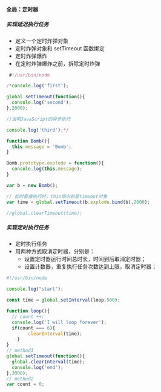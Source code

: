 #### 全局：定时器

##### 实现延迟执行任务

- 定义一个定时炸弹对象
- 定时炸弹对象和 setTimeout 函数绑定
- 定时炸弹爆炸
- 在定时炸弹爆炸之前，拆除定时炸弹

```javascript
 #!/usr/bin/node

/*console.log('first');

global.setTimeout(function(){
  console.log('second');
},2000);

//说明JavaScript的异步执行

console.log('third');*/

function Bomb(){
  this.message = 'Bomb';
}

Bomb.prototype.explode = function(){
  console.log(this.message);
}

var b = new Bomb();

// 此时直接执行时，this指向的是timeout对象
var time = global.setTimeout(b.explode.bind(b),2000);

//global.clearTimeout(time);
```

##### 实现定时执行任务

- 定时执行任务
- 用两种方式取消定时器，分别是：
  - 设置定时器运行时间总时长，时间到后取消定时器；
  - 设置计数器，重复执行任务次数达到上限，取消定时器；

```javascript
#!/usr/bin/node

console.log("start");

const time = global.setInterval(loop,500);

function loop(){
  // count ++;
  console.log('I will loop forever');
  if(count === 6){
  		clearInterval(time);
	}
}
// method1
global.setTimeout(function(){
  global.clearInterval(time);
  console.log('end');
},3000);
// method2
var count = 0;
```